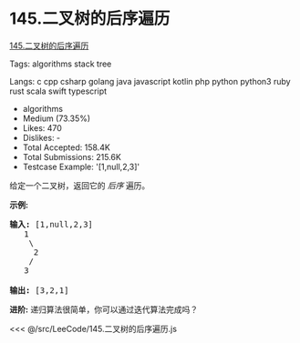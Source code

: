 # 145.二叉树的后序遍历

[145.二叉树的后序遍历](https://leetcode-cn.com/problems/binary-tree-postorder-traversal/description/)

Tags: algorithms stack tree

Langs: c cpp csharp golang java javascript kotlin php python python3 ruby rust scala swift typescript

- algorithms
- Medium (73.35%)
- Likes: 470
- Dislikes: -
- Total Accepted: 158.4K
- Total Submissions: 215.6K
- Testcase Example: '[1,null,2,3]'

<p>给定一个二叉树，返回它的 <em>后序&nbsp;</em>遍历。</p>

<p><strong>示例:</strong></p>

<pre><strong>输入:</strong> [1,null,2,3]  
   1
    \
     2
    /
   3 

<strong>输出:</strong> [3,2,1]</pre>

<p><strong>进阶:</strong>&nbsp;递归算法很简单，你可以通过迭代算法完成吗？</p>

<<< @/src/LeeCode/145.二叉树的后序遍历.js
